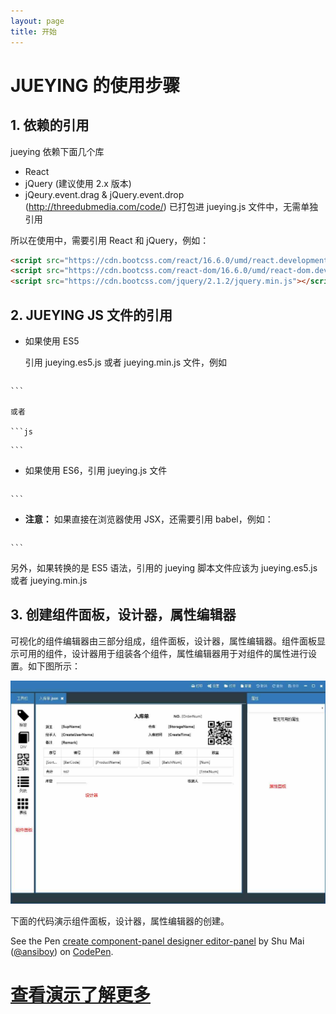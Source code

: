 ```yaml
---
layout: page
title: 开始
---
```


# JUEYING 的使用步骤

## 1. 依赖的引用

jueying 依赖下面几个库

* React
* jQuery (建议使用 2.x 版本)
* jQeury.event.drag & jQuery.event.drop (http://threedubmedia.com/code/) 已打包进 jueying.js 文件中，无需单独引用

所以在使用中，需要引用 React 和 jQuery，例如：

```html
<script src="https://cdn.bootcss.com/react/16.6.0/umd/react.development.js"></script>
<script src="https://cdn.bootcss.com/react-dom/16.6.0/umd/react-dom.development.js"></script>
<script src="https://cdn.bootcss.com/jquery/2.1.2/jquery.min.js"></script>
```

## 2. JUEYING JS 文件的引用

* 如果使用 ES5

    引用 jueying.es5.js 或者 jueying.min.js 文件，例如

    ```js
<script src="https://ansiboy.gitee.io/jueying/dist/jueying.es5.js"></script>
    ```

    或者

    ```js
<script src="https://ansiboy.gitee.io/jueying/dist/jueying.min.js"></script>
    ```

* 如果使用 ES6，引用 jueying.js 文件

    ```js
<script src="https://ansiboy.gitee.io/jueying/dist/jueying.js"></script>
    ```

* **注意：** 如果直接在浏览器使用 JSX，还需要引用 babel，例如：

    ```js
<script src="https://unpkg.com/babel-standalone@6/babel.min.js"></script>
    ```

另外，如果转换的是 ES5 语法，引用的 jueying 脚本文件应该为 jueying.es5.js 或者 jueying.min.js 

## 3. 创建组件面板，设计器，属性编辑器 

可视化的组件编辑器由三部分组成，组件面板，设计器，属性编辑器。组件面板显示可用的组件，设计器用于组装各个组件，属性编辑器用于对组件的属性进行设置。如下图所示：

![](images/app4.jpg)

下面的代码演示组件面板，设计器，属性编辑器的创建。

<p data-height="400" data-theme-id="light" data-slug-hash="zMyLLO" data-default-tab="js,result" data-user="ansiboy" data-pen-title="create component-panel designer editor-panel" class="codepen">See the Pen <a href="https://codepen.io/ansiboy/pen/zMyLLO/">create component-panel designer editor-panel</a> by Shu Mai (<a href="https://codepen.io/ansiboy">@ansiboy</a>) on <a href="https://codepen.io">CodePen</a>.</p>
<script async src="https://static.codepen.io/assets/embed/ei.js"></script>

<p>
    <h1 class="text-center"><a href="({{site.baseurl}}/demo">查看演示了解更多</a></h1>
</p>
